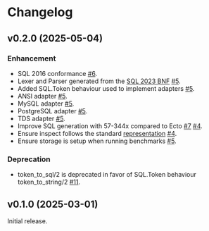 <!--
# SPDX-License-Identifier: Apache-2.0
# SPDX-FileCopyrightText: 2025 DBVisor
-->

# Changelog

## v0.2.0 (2025-05-04)

### Enhancement
 - SQL 2016 conformance [#6](https://github.com/elixir-dbvisor/sql/pull/6).
 - Lexer and Parser generated from the [SQL 2023 BNF](https://standards.iso.org/iso-iec/9075/-2/ed-6/en/) [#5](https://github.com/elixir-dbvisor/sql/pull/5).
 - Added SQL.Token behaviour used to implement adapters [#5](https://github.com/elixir-dbvisor/sql/pull/5).
 - ANSI adapter [#5](https://github.com/elixir-dbvisor/sql/pull/5).
 - MySQL adapter [#5](https://github.com/elixir-dbvisor/sql/pull/5).
 - PostgreSQL adapter [#5](https://github.com/elixir-dbvisor/sql/pull/5).
 - TDS adapter [#5](https://github.com/elixir-dbvisor/sql/pull/5).
 - Improve SQL generation with 57-344x compared to Ecto [#7](https://github.com/elixir-dbvisor/sql/pull/7) [#4](https://github.com/elixir-dbvisor/sql/pull/4).
 - Ensure inspect follows the standard [representation](https://hexdocs.pm/elixir/Inspect.html#module-inspect-representation) [#4](https://github.com/elixir-dbvisor/sql/pull/4).
 - Ensure storage is setup when running benchmarks [#5](https://github.com/elixir-dbvisor/sql/pull/5).

### Deprecation
 - token_to_sql/2 is deprecated in favor of SQL.Token behaviour token_to_string/2 [#11](https://github.com/elixir-dbvisor/sql/pull/11).

## v0.1.0 (2025-03-01)

Initial release.
